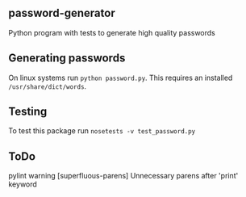 ## password-generator
Python program with tests to generate high quality passwords

## Generating passwords
On linux systems run `python password.py`.  This requires an installed 
 `/usr/share/dict/words`.

## Testing 
To test this package run `nosetests -v test_password.py`

## ToDo

pylint warning [superfluous-parens] Unnecessary parens after 'print' keyword
